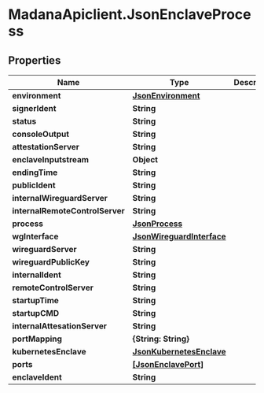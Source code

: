 # MadanaApiclient.JsonEnclaveProcess

## Properties

Name | Type | Description | Notes
------------ | ------------- | ------------- | -------------
**environment** | [**JsonEnvironment**](JsonEnvironment.md) |  | [optional] 
**signerIdent** | **String** |  | [optional] 
**status** | **String** |  | [optional] 
**consoleOutput** | **String** |  | [optional] 
**attestationServer** | **String** |  | [optional] 
**enclaveInputstream** | **Object** |  | [optional] 
**endingTime** | **String** |  | [optional] 
**publicIdent** | **String** |  | [optional] 
**internalWireguardServer** | **String** |  | [optional] 
**internalRemoteControlServer** | **String** |  | [optional] 
**process** | [**JsonProcess**](JsonProcess.md) |  | [optional] 
**wgInterface** | [**JsonWireguardInterface**](JsonWireguardInterface.md) |  | [optional] 
**wireguardServer** | **String** |  | [optional] 
**wireguardPublicKey** | **String** |  | [optional] 
**internalIdent** | **String** |  | [optional] 
**remoteControlServer** | **String** |  | [optional] 
**startupTime** | **String** |  | [optional] 
**startupCMD** | **String** |  | [optional] 
**internalAttesationServer** | **String** |  | [optional] 
**portMapping** | **{String: String}** |  | [optional] 
**kubernetesEnclave** | [**JsonKubernetesEnclave**](JsonKubernetesEnclave.md) |  | [optional] 
**ports** | [**[JsonEnclavePort]**](JsonEnclavePort.md) |  | [optional] 
**enclaveIdent** | **String** |  | [optional] 


